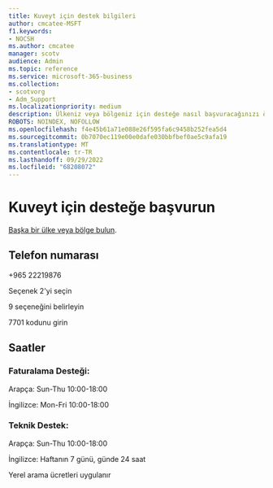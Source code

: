 ```yaml
---
title: Kuveyt için destek bilgileri
author: cmcatee-MSFT
f1.keywords:
- NOCSH
ms.author: cmcatee
manager: scotv
audience: Admin
ms.topic: reference
ms.service: microsoft-365-business
ms.collection:
- scotvorg
- Adm_Support
ms.localizationpriority: medium
description: Ülkeniz veya bölgeniz için desteğe nasıl başvuracağınızı öğrenin.
ROBOTS: NOINDEX, NOFOLLOW
ms.openlocfilehash: f4e45b61a71e088e26f595fa6c9458b252fea5d4
ms.sourcegitcommit: 0b7070ec119e00e0dafe030bbfbef0ae5c9afa19
ms.translationtype: MT
ms.contentlocale: tr-TR
ms.lasthandoff: 09/29/2022
ms.locfileid: "68208072"
---
```

# <a name="contact-support-for-kuwait"></a>Kuveyt için desteğe başvurun

[Başka bir ülke veya bölge bulun](../get-help-support.md).

## <a name="phone-number"></a>Telefon numarası
+965 22219876

Seçenek 2'yi seçin

9 seçeneğini belirleyin

7701 kodunu girin

## <a name="hours"></a>Saatler
### <a name="billing-support"></a>Faturalama Desteği:

Arapça: Sun-Thu 10:00-18:00

İngilizce: Mon-Fri 10:00-18:00

### <a name="technical-support"></a>Teknik Destek:

Arapça: Sun-Thu 10:00-18:00

İngilizce: Haftanın 7 günü, günde 24 saat

Yerel arama ücretleri uygulanır
